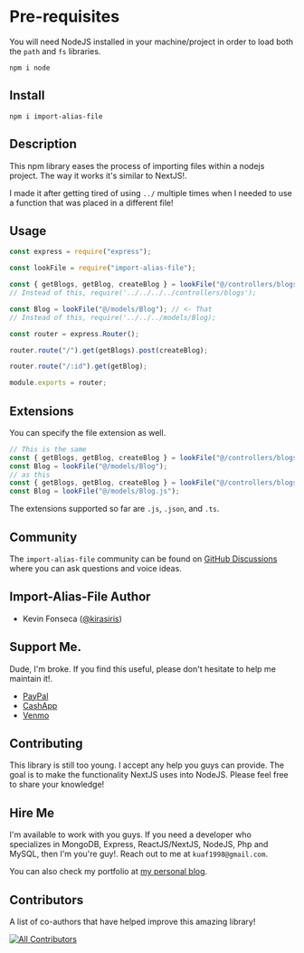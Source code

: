 # Pre-requisites

You will need NodeJS installed in your machine/project in order to load both the `path` and `fs` libraries.

```
npm i node
```

## Install

```
npm i import-alias-file
```

## Description

This npm library eases the process of importing files within a nodejs project.
The way it works it's similar to NextJS!.

I made it after getting tired of using `../` multiple times when I needed to use a function that was placed in a different file!

## Usage

```js
const express = require("express");

const lookFile = require("import-alias-file");

const { getBlogs, getBlog, createBlog } = lookFile("@/controllers/blogs"); // <- That
// Instead of this, require('../../../../controllers/blogs');

const Blog = lookFile("@/models/Blog"); // <- That
// Instead of this, require('../../../models/Blog);

const router = express.Router();

router.route("/").get(getBlogs).post(createBlog);

router.route("/:id").get(getBlog);

module.exports = router;
```

## Extensions

You can specify the file extension as well.

```js
// This is the same
const { getBlogs, getBlog, createBlog } = lookFile("@/controllers/blogs");
const Blog = lookFile("@/models/Blog");
// as this
const { getBlogs, getBlog, createBlog } = lookFile("@/controllers/blogs.js");
const Blog = lookFile("@/models/Blog.js");
```

The extensions supported so far are `.js`, `.json`, and `.ts`.

## Community

The `import-alias-file` community can be found on [GitHub Discussions](https://github.com/kirasiris/import-alias-file/discussions) where you can ask questions and voice ideas.

## Import-Alias-File Author

- Kevin Fonseca ([@kirasiris](https://github.com/kirasiris))

## Support Me.

Dude, I'm broke. If you find this useful, please don't hesitate to help me maintain it!.

- [PayPal](https://www.paypal.com/paypalme/kirasiris)
- [CashApp](https://cash.app/$kirasiris)
- [Venmo](https://venmo.com/kirasiris)

## Contributing

This library is still too young. I accept any help you guys can provide. The goal is to make the functionality NextJS uses into NodeJS. Please feel free to share your knowledge!

## Hire Me

I'm available to work with you guys. If you need a developer who specializes in MongoDB, Express, ReactJS/NextJS, NodeJS, Php and MySQL, then I'm you're guy!. Reach out to me at `kuaf1998@gmail.com`.

You can also check my portfolio at [my personal blog](https://kevinfonseca.vercel.app/theme).

## Contributors

A list of co-authors that have helped improve this amazing library!

<!-- ALL-CONTRIBUTORS-LIST:START - Do not remove or modify this section -->
<!-- prettier-ignore-start -->
<!-- markdownlint-disable -->

<!-- markdownlint-restore -->
<!-- prettier-ignore-end -->

<!-- ALL-CONTRIBUTORS-LIST:END -->

[![All Contributors](https://img.shields.io/github/all-contributors/kirasiris/import-alias-file?color=ee8449&style=flat-square)](#contributors)
